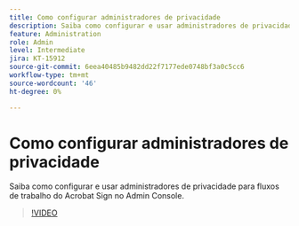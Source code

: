 ```yaml
---
title: Como configurar administradores de privacidade
description: Saiba como configurar e usar administradores de privacidade para fluxos de trabalho do Acrobat Sign no Admin Console
feature: Administration
role: Admin
level: Intermediate
jira: KT-15912
source-git-commit: 6eea40485b9482dd22f7177ede0748bf3a0c5cc6
workflow-type: tm+mt
source-wordcount: '46'
ht-degree: 0%

---
```


# Como configurar administradores de privacidade

Saiba como configurar e usar administradores de privacidade para fluxos de trabalho do Acrobat Sign no Admin Console.

>[!VIDEO](https://video.tv.adobe.com/v/3432661?quality=12&learn=on&hidetitle=true)
